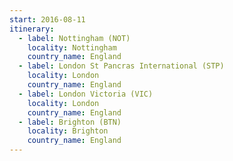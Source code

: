 ```yaml
---
start: 2016-08-11
itinerary:
  - label: Nottingham (NOT)
    locality: Nottingham
    country_name: England
  - label: London St Pancras International (STP)
    locality: London
    country_name: England
  - label: London Victoria (VIC)
    locality: London
    country_name: England
  - label: Brighton (BTN)
    locality: Brighton
    country_name: England
---
```

